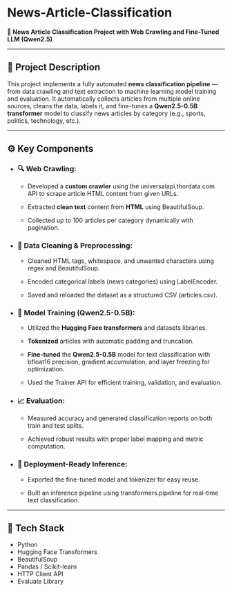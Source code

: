 # News-Article-Classification

**📰 News Article Classification Project with Web Crawling and Fine-Tuned LLM (Qwen2.5)**

---

## 📘 Project Description

This project implements a fully automated **news classification pipeline** — from data crawling and text extraction to machine learning model training and evaluation.
It automatically collects articles from multiple online sources, cleans the data, labels it, and fine-tunes a **Qwen2.5-0.5B transformer** model to classify news articles by category (e.g., sports, politics, technology, etc.).

---

## ⚙️ Key Components

- ### 🔍 Web Crawling:

  - Developed a **custom crawler** using the universalapi.thordata.com API to scrape article HTML content from given URLs.

  - Extracted **clean text** content from **HTML**  using BeautifulSoup.

  - Collected up to 100 articles per category dynamically with pagination.

- ### 🧹 Data Cleaning & Preprocessing:

  - Cleaned HTML tags, whitespace, and unwanted characters using regex and BeautifulSoup.

  - Encoded categorical labels (news categories) using LabelEncoder.

  - Saved and reloaded the dataset as a structured CSV (articles.csv).

- ### 🤖 Model Training (Qwen2.5-0.5B):

  - Utilized the **Hugging Face transformers** and datasets libraries.

  - **Tokenized** articles with automatic padding and truncation.

  - **Fine-tuned** the **Qwen2.5-0.5B** model for text classification with bfloat16 precision, gradient accumulation, and layer freezing for optimization.

  - Used the Trainer API for efficient training, validation, and evaluation.

- ### 📈 Evaluation:

  - Measured accuracy and generated classification reports on both train and test splits.

  - Achieved robust results with proper label mapping and metric computation.

- ### 🚀 Deployment-Ready Inference:

  - Exported the fine-tuned model and tokenizer for easy reuse.

  - Built an inference pipeline using transformers.pipeline for real-time text classification.

 ---

## 🧩 Tech Stack

- Python
- Hugging Face Transformers
- BeautifulSoup
- Pandas / Scikit-learn
- HTTP Client API
- Evaluate Library
